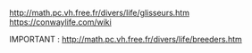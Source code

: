 http://math.pc.vh.free.fr/divers/life/glisseurs.htm
https://conwaylife.com/wiki

IMPORTANT : 
http://math.pc.vh.free.fr/divers/life/breeders.htm